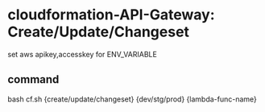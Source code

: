 # cloudformation-API-Gateway: Create/Update/Changeset

set aws apikey,accesskey for ENV_VARIABLE

## command

bash cf.sh {create/update/changeset} {dev/stg/prod} {lambda-func-name}